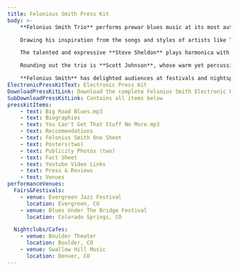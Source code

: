 ```yaml
---
title: Felonious Smith Press Kit
body: >-
    **Felonius Smith Trio** performs prewar blues music at its most authentic - taking us back to a time when original bluesmen were pioneering a new musical style.

    Drawing his inspiration from the songs and styles of artists like Tampa Red and Fred McDowell, **Felonius Smith’s** National slide and snappy finger picking guitar style transports one back some 80 years, relaxing on a river bank in southern Mississippi.

    The talented and expressive **Steve Sheldon** plays harmonica with the group. His love of the old country blues and his experience with American roots musical styles are reflected in his melodic sense and traditional sound.

    Rounding out the trio is **Scott Johnson**, whose warm yet percussive approach to his upright bass provides the backbone of the group’s historic Americana blues sound. When he doubles on sousaphone, it invokes the vibe of a jug band or New Orleans street band.

    **Felonius Smith** has delighted audiences at festivals and nightspots on the Front Range for 10 years, sharing the stage with Richie Havens, Koko Taylor and David Bromberg.
ElectronicPressKitText: Electronic Press Kit
DownloadPressKitLink: Download the complete Felonius Smith Electronic Press Kit (zipped folder, 26 MB) 
SubDownloadPressKitLink: Contains all items below
presskitItems: 
    - text: Big Road Blues.mp3
    - text: Biographies
    - text: You Can't Get That Stuff No More.mp3
    - text: Reccomendations
    - text: Felonius Smith One Sheet
    - text: Posters(two)
    - text: Publicity Photos (two)
    - text: Fact Sheet
    - text: Youtube Video Links
    - text: Press & Reviews
    - text: Venues
performanceVenues:
  Fairs&Festivals:
    - venue: Evergreen Jazz Festival
      location: Evergreen, CO
    - venue: Blues Under The Bridge Festival
      location: Colorado Springs, CO

  Nightclubs/Cafes:
    - venue: Boulder Theater
      location: Boulder, CO
    - venue: Swallow Hill Music
      location: Denver, CO
---
```

